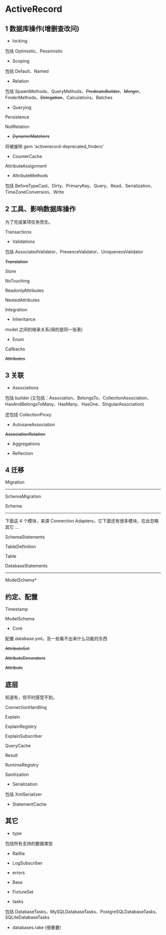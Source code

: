 # ActiveRecord

## 1 数据库操作(增删查改问)

- locking

包括 Optimistic、Pessimistic

- Scoping

包括 Default、Named

- Relation

包括 SpawnMethods、QueryMethods、~~PredicateBuilder~~、~~Merger~~、FinderMethods、~~Delegation~~、Calculations、Batches

- Querying

Persistence

NullRelation

- ~~DynamicMatchers~~

将被废除 gem 'activerecord-deprecated_finders'

- CounterCache

AttributeAssignment

- AttributeMethods

包括 BeforeTypeCast、Dirty、PrimaryKey、Query、Read、Serialization、TimeZoneConversion、Write

## 2 工具、影响数据库操作

为了完成某项任务而生。

Transactions

- Validations

包括 AssociatedValidator、PresenceValidator、UniquenessValidator

~~Translation~~

Store

NoTouching

ReadonlyAttributes

NestedAttributes

Integration

- Inheritance

model 之间的继承关系(用的是同一张表)

- Enum

Callbacks

~~Attributes~~

## 3 关联

- Associations

包括 builder (又包括：Association、BelongsTo、CollectionAssociation、HasAndBelongsToMany、HasMany、HasOne、SingularAssociation)

还包括 CollectionProxy

- AutosaveAssociation

~~AssociationRelation~~

- Aggregations

- Reflection

## 4 迁移

Migration

---

SchemaMigration

Schema

---

下面这 4 个模块，来源 Connection Adapters，它下面还有很多模块，在此忽略其它 ...

SchemaStatements

TableDefinition

Table

DatabaseStatements

---

ModelSchema*

## 约定、配置

Timestamp

ModelSchema

- Core

配置 database.yml，及一些看不出来什么功能的东西

~~AttributeSet~~

~~AttributeDecorators~~

~~Attribute~~

## 底层

知道有，但平时感受不到。

ConnectionHandling

Explain

ExplainRegistry

ExplainSubscriber

QueryCache

Result

RuntimeRegistry

Sanitization

- Serialization

包括 XmlSerializer

- StatementCache

## 其它

- type

包括所有支持的数据类型

- Railtie

- LogSubscriber

- errors

- Base

- FixtureSet

- tasks

包括 DatabaseTasks，MySQLDatabaseTasks、PostgreSQLDatabaseTasks、SQLiteDatabaseTasks

- databases.rake (很重要)
